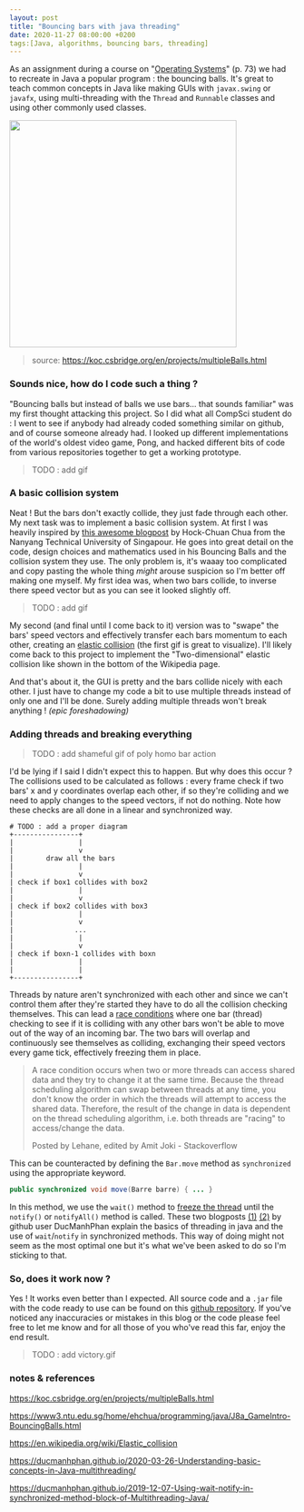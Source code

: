 ```yaml
---
layout: post
title: "Bouncing bars with java threading"
date: 2020-11-27 08:00:00 +0200
tags:[Java, algorithms, bouncing bars, threading]
---
```


As an assignment during a course on "[Operating Systems](http://m3101.parlenet.org/_media/m3101-stud.pdf)" (p. 73) we had to recreate in Java a popular program : the bouncing balls. It's great to teach common concepts in Java like making GUIs with `javax.swing` or `javafx`, using multi-threading with the `Thread` and `Runnable` classes and using other commonly used classes.

<img src="https://koc.csbridge.org/img/projects/multipleBalls/multipleBalls.gif" width=400>





> source: <https://koc.csbridge.org/en/projects/multipleBalls.html>



### Sounds nice, how do I code such a thing ?

"Bouncing balls but instead of balls we use bars... that sounds familiar" was my first thought attacking this project. So I did what all CompSci student do : I went to see if anybody had already coded something similar on github, and of course someone already had. I looked up different implementations of the world's oldest video game, Pong, and hacked different bits of code from various repositories together to get a working prototype. 

> TODO : add gif

### A basic collision system

Neat ! But the bars don't exactly collide, they just fade through each other. My next task was to implement a basic collision system. At first I was heavily inspired by [this awesome blogpost]("https://www3.ntu.edu.sg/home/ehchua/programming/java/J8a_GameIntro-BouncingBalls.html") by Hock-Chuan Chua from the Nanyang Technical University of Singapour.  He goes into great detail on the code, design choices and mathematics used in his Bouncing Balls and the collision system they use. The only problem is, it's waaay too complicated and copy pasting the whole thing *might* arouse suspicion so I'm better off making one myself. My first idea was, when two bars collide, to inverse there speed vector but as you can see it looked slightly off.

> TODO : add gif

My second (and final until I come back to it) version was to "swape" the bars' speed vectors and effectively transfer each bars momentum to each other, creating an [elastic collision](https://en.wikipedia.org/wiki/Elastic_collision) (the first gif is great to visualize). I'll likely come back to this project to implement the "Two-dimensional" elastic collision like shown in the bottom of the Wikipedia page.

And that's about it, the GUI is pretty and the bars collide nicely with each other. I just have to change my code a bit to use multiple threads instead of only one and I'll be done. Surely adding multiple threads won't break anything ! *(epic foreshadowing)*

### Adding threads and breaking everything

> TODO : add shameful gif of poly homo bar action

I'd be lying if I said I didn't expect this to happen. But why does this occur ? The collisions used to be calculated as follows : every frame check if two bars' x and y coordinates overlap each other, if so they're colliding and we need to apply changes to the speed vectors, if not do nothing. Note how these checks are all done in a linear and synchronized way.

```
# TODO : add a proper diagram
+----------------+
|                |
|                v
|        draw all the bars
|                |
|                v
| check if box1 collides with box2
|                |
|                v
| check if box2 collides with box3
|                |
|                v
|               ...
|                |
|                v
| check if boxn-1 collides with boxn
|                |
|                |
+----------------+  
```

Threads by nature aren't synchronized with each other and since we can't control them after they're started they have to do all the collision checking themselves. This can lead a [race conditions](https://stackoverflow.com/questions/34510/what-is-a-race-condition) where one bar (thread) checking to see if it is colliding with any other bars won't be able to move out of the way of an incoming bar. The two bars will overlap and continuously see themselves as colliding, exchanging their speed vectors every game tick, effectively freezing them in place.

> A race condition occurs when two or more threads can access shared data and they try to change it at the same time. Because the thread scheduling algorithm can swap between threads at any time, you don't know the order in which the threads will attempt to access the shared data. Therefore, the result of the change in data is dependent on the thread scheduling algorithm, i.e. both threads are "racing" to access/change the data.
>
> Posted by Lehane, edited by Amit Joki - Stackoverflow

This can be counteracted by defining the `Bar.move` method as `synchronized` using the appropriate keyword. 

```java
public synchronized void move(Barre barre) { ... }
```

In this method, we use the `wait()` method to [freeze the thread](https://stackoverflow.com/questions/16758346/how-pause-and-then-resume-a-thread) until the `notify()` or `notifyAll()` method is called. These two blogposts [(1)](https://ducmanhphan.github.io/2020-03-26-Understanding-basic-concepts-in-Java-multithreading/) [(2)](https://ducmanhphan.github.io/2019-12-07-Using-wait-notify-in-synchronized-method-block-of-Multithreading-Java/) by github user DucManhPhan explain the basics of threading in java and the use of `wait`/`notify` in synchronized methods. This way of doing might not seem as the most optimal one but it's what we've been asked to do so I'm sticking to that.

### So, does it work now ?

Yes ! It works even better than I expected. All source code and a `.jar` file with the code ready to use can be found on this [github repository](). If you've noticed any inaccuracies or mistakes in this blog or the code please feel free to let me know and for all those of you who've read this far, enjoy the end result. 

> TODO : add victory.gif

### notes & references

https://koc.csbridge.org/en/projects/multipleBalls.html

https://www3.ntu.edu.sg/home/ehchua/programming/java/J8a_GameIntro-BouncingBalls.html

https://en.wikipedia.org/wiki/Elastic_collision

https://ducmanhphan.github.io/2020-03-26-Understanding-basic-concepts-in-Java-multithreading/

https://ducmanhphan.github.io/2019-12-07-Using-wait-notify-in-synchronized-method-block-of-Multithreading-Java/

